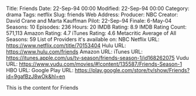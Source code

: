 Title: Friends
Date: 22-Sep-94 00:00
Modified: 22-Sep-94 00:00
Category: drama
Tags: netflix
Slug: friends
Web Address: 
Producer: NBC
Creator:  David Crane and Marta Kauffman
Pilot: 22-Sep-94
Finale: 6-May-04
Seasons: 10
Episodes: 236
Hours: 20
IMDB Rating: 8.9
IMDB Rating Count: 571,113
Amazon Rating: 4.7
iTunes Rating: 4.6
Metacritic Average of All Seasons: 59
List of Providers it's available on: NBC
Netflix URL: https://www.netflix.com/title/70153404
Hulu URL: https://www.hulu.com/friends
Amazon URL: 
iTunes URL: https://itunes.apple.com/us/tv-season/friends-season-1/id168262075
Vudu URL: https://www.vudu.com/movies/#!content/135587/Friends-Season-1
HBO URL: 
Google Play URL: https://play.google.com/store/tv/show/Friends?id=9gafBzJ8wOk&hl=en



This is the content for Friends